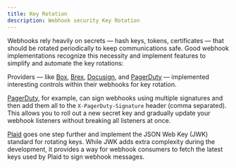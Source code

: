 ```yaml
---
title: Key Rotation
description: Webhook security Key Rotation 
--- 
```


[comment]: <TODO: @sudobinbash: add more examples>

Webhooks rely heavily on secrets — hash keys, tokens, certificates — that should be rotated periodically to keep communications safe. Good webhook implementations recognize this necessity and implement features to simplify and automate the key rotations:

Providers — like [Box](https://developer.box.com/guides/webhooks/v2/signatures-v2/), [Brex](https://developer.brex.com/docs/webhooks/), [Docusign](https://developers.docusign.com/platform/webhooks/connect/hmac/), and [PagerDuty](https://developer.pagerduty.com/docs/ZG9jOjExMDI5NTkz-verifying-signatures) — implemented interesting controls within their webhooks for key rotation. 

[PagerDuty](https://developer.pagerduty.com/docs/ZG9jOjExMDI5NTkz-verifying-signatures), for example, can sign webhooks using multiple signatures and then add them all to the `X-PagerDuty-Signature` header (comma separated). This allows you to roll out a new secret key and gradually update your webhook listeners without breaking all listeners at once.

[Plaid](https://plaid.com/docs/api/webhooks/webhook-verification/) goes one step further and implement the JSON Web Key (JWK) standard for rotating keys. While JWK adds extra complexity during the development, it provides a way for webhook consumers to fetch the latest keys used by Plaid to sign webhook messages. 